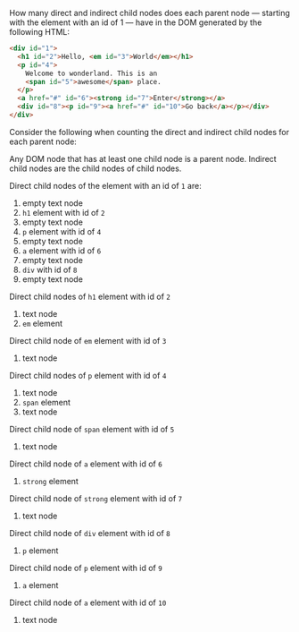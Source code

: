 How many direct and indirect child nodes does each parent node — starting with the element with an id of 1 — have in the DOM generated by the following HTML:
```html
<div id="1">
  <h1 id="2">Hello, <em id="3">World</em></h1>
  <p id="4">
    Welcome to wonderland. This is an
    <span id="5">awesome</span> place.
  </p>
  <a href="#" id="6"><strong id="7">Enter</strong></a>
  <div id="8"><p id="9"><a href="#" id="10">Go back</a></p></div>
</div>
```

Consider the following when counting the direct and indirect child nodes for each parent node:

Any DOM node that has at least one child node is a parent node.
Indirect child nodes are the child nodes of child nodes.

Direct child nodes of the element with an id of `1` are:
1. empty text node
2. `h1` element with id of `2`
3. empty text node
4. `p` element with id of `4`
5. empty text node
6. `a` element with id of `6`
7. empty text node
8. `div` with id of `8`
9. empty text node

Direct child nodes of `h1` element with id of `2`
1. text node
2. `em` element 

Direct child node of `em` element with id of `3`
1. text node

Direct child nodes of `p` element with id of `4`
1. text node
2. `span` element
3. text node

Direct child node of `span` element with id of `5`
1. text node

Direct child node of `a` element with id of `6`
1. `strong` element

Direct child node of `strong` element with id of `7`
1. text node

Direct child node of `div` element with id of `8`
1. `p` element

Direct child node of `p` element with id of `9`
1. `a` element

Direct child node of `a` element with id of `10`
1. text node
